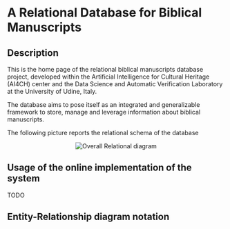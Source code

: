 # A Relational Database for Biblical Manuscripts

## Description

This is the home page of the relational biblical manuscripts database project, developed within the Artificial Intelligence for Cultural Heritage (AI4CH) center and the Data Science and Automatic Verification Laboratory at the University of Udine, Italy.

The database aims to pose itself as an integrated and generalizable framework to store, manage and leverage information about biblical manuscripts.

The following picture reports the relational schema of the database

<p align="center">
<img src="[https://github.com/dslab-uniud/Database-biblical-manuscripts/blob/main/relational.pdf](https://github.com/dslab-uniud/Database-biblical-manuscripts/blob/main/relational.png)" alt="Overall Relational diagram" />
</p>


## Usage of the online implementation of the system

TODO


## Entity-Relationship diagram notation
